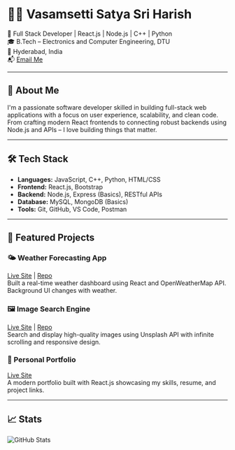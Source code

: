 # 👨‍💻 Vasamsetti Satya Sri Harish

🚀 Full Stack Developer | React.js | Node.js | C++ | Python  
🎓 B.Tech – Electronics and Computer Engineering, DTU  
📍 Hyderabad, India  
📬 [Email Me](mailto:satyaharish12345@gmail.com)

---

## 🧠 About Me
I'm a passionate software developer skilled in building full-stack web applications with a focus on user experience, scalability, and clean code. From crafting modern React frontends to connecting robust backends using Node.js and APIs – I love building things that matter.

---

## 🛠️ Tech Stack
- **Languages:** JavaScript, C++, Python, HTML/CSS  
- **Frontend:** React.js, Bootstrap  
- **Backend:** Node.js, Express (Basics), RESTful APIs  
- **Database:** MySQL, MongoDB (Basics)  
- **Tools:** Git, GitHub, VS Code, Postman  

---

## 🌟 Featured Projects

### 🌤️ Weather Forecasting App
[Live Site](https://gleaming-tulumba-e92be6.netlify.app/) | [Repo](#)  
Built a real-time weather dashboard using React and OpenWeatherMap API. Background UI changes with weather.

### 🖼️ Image Search Engine
[Live Site](https://preeminent-sunshine-b88e2b.netlify.app/) | [Repo](#)  
Search and display high-quality images using Unsplash API with infinite scrolling and responsive design.

### 💼 Personal Portfolio
[Live Site](https://my-portfolio-three-peach-93.vercel.app/)  
A modern portfolio built with React.js showcasing my skills, resume, and project links.

---

## 📈 Stats
![GitHub Stats](https://github-readme-stats.vercel.app/api?username=harishdtu&show_icons=true&theme=radical)
